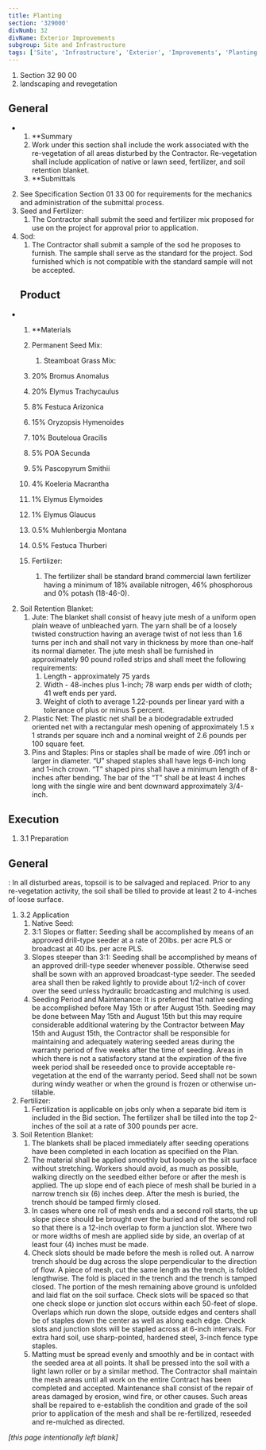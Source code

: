 ```yaml
---
title: Planting
section: '329000'
divNumb: 32
divName: Exterior Improvements
subgroup: Site and Infrastructure
tags: ['Site', 'Infrastructure', 'Exterior', 'Improvements', 'Planting']
---
```


   1. Section 32 90 00
   1. landscaping and revegetation

## General


* 
	1. **Summary
   1. Work under this section shall include the work associated with the re-vegetation of all areas disturbed by the Contractor. Re-vegetation shall include application of native or lawn seed, fertilizer, and soil retention blanket.
	1. **Submittals
2. See Specification Section 01 33 00 for requirements for the mechanics and administration of the submittal process.
3. Seed and Fertilizer:
      1. The Contractor shall submit the seed and fertilizer mix proposed for use on the project for approval prior to application.
4. Sod:
      1. The Contractor shall submit a sample of the sod he proposes to furnish. The sample shall serve as the standard for the project. Sod furnished which is not compatible with the standard sample will not be accepted.
   ## Product 

* 
	1. **Materials
   1. Permanent Seed Mix:
      1. Steamboat Grass Mix:
	1. 20% Bromus Anomalus
	2. 20% Elymus Trachycaulus
	3. 8% Festuca Arizonica
	4. 15% Oryzopsis Hymenoides
	5. 10% Bouteloua Gracilis
	6. 5% POA Secunda 
	7. 5% Pascopyrum Smithii
	8. 4% Koeleria Macrantha
	9. 1% Elymus Elymoides
	10. 1% Elymus Glaucus
	11. 0.5% Muhlenbergia Montana
	12. 0.5% Festuca Thurberi

   1. Fertilizer:
      1. The fertilizer shall be standard brand commercial lawn fertilizer having a minimum of 18% available nitrogen, 46% phosphorous and 0% potash (18-46-0).
2. Soil Retention Blanket:
	1. Jute: The blanket shall consist of heavy jute mesh of a uniform open plain weave of unbleached yarn. The yarn shall be of a loosely twisted construction having an average twist of not less than 1.6 turns per inch and shall not vary in thickness by more than one-half its normal diameter. The jute mesh shall be furnished in approximately 90 pound rolled strips and shall meet the following requirements:
		1. Length - approximately 75 yards
		2. Width - 48-inches plus 1-inch; 78 warp ends per width of cloth; 41 weft ends per yard.
		3. Weight of cloth to average 1.22-pounds per linear yard with a tolerance of plus or minus 5 percent.
	2. Plastic Net: The plastic net shall be a biodegradable extruded oriented net with a rectangular mesh opening of approximately 1.5 x 1 strands per square inch and a nominal weight of 2.6 pounds per 100 square feet.
	3. Pins and Staples: Pins or staples shall be made of wire .091 inch or larger in diameter. “U” shaped staples shall have legs 6-inch long and 1-inch crown. “T” shaped pins shall have a minimum length of 8-inches after bending. The bar of the “T” shall be at least 4 inches long with the single wire and bent downward approximately 3/4-inch.


## Execution

1. 3.1 Preparation

## General


: In all disturbed areas, topsoil is to be salvaged and replaced. Prior to any re-vegetation activity, the soil shall be tilled to provide at least 2 to 4-inches of loose surface.
1. 3.2 Application
   1. Native Seed:
	1. 3:1 Slopes or flatter: Seeding shall be accomplished by means of an approved drill-type seeder at a rate of 20lbs. per acre PLS or broadcast at 40 lbs. per acre PLS.
	2. Slopes steeper than 3:1: Seeding shall be accomplished by means of an approved drill-type seeder whenever possible. Otherwise seed shall be sown with an approved broadcast-type seeder. The seeded area shall then be raked lightly to provide about 1/2-inch of cover over the seed unless hydraulic broadcasting and mulching is used.
	3. Seeding Period and Maintenance: It is preferred that native seeding be accomplished before May 15th or after August 15th. Seeding may be done between May 15th and August 15th but this may require considerable additional watering by the Contractor between May 15th and August 15th, the Contractor shall be responsible for maintaining and adequately watering seeded areas during the warranty period of five weeks after the time of seeding. Areas in which there is not a satisfactory stand at the expiration of the five week period shall be reseeded once to provide acceptable re-vegetation at the end of the warranty period. Seed shall not be sown during windy weather or when the ground is frozen or otherwise un-tillable.
2. Fertilizer:
      1. Fertilization is applicable on jobs only when a separate bid item is included in the Bid section. The fertilizer shall be tilled into the top 2-inches of the soil at a rate of 300 pounds per acre.
3. Soil Retention Blanket:
	1. The blankets shall be placed immediately after seeding operations have been completed in each location as specified on the Plan.
	2. The material shall be applied smoothly but loosely on the silt surface without stretching. Workers should avoid, as much as possible, walking directly on the seedbed either before or after the mesh is applied. The up slope end of each piece of mesh shall be buried in a narrow trench six (6) inches deep. After the mesh is buried, the trench should be tamped firmly closed.
	3. In cases where one roll of mesh ends and a second roll starts, the up slope piece should be brought over the buried and of the second roll so that there is a 12-inch overlap to form a junction slot. Where two or more widths of mesh are applied side by side, an overlap of at least four (4) inches must be made.
	4. Check slots should be made before the mesh is rolled out. A narrow trench should be dug across the slope perpendicular to the direction of flow. A piece of mesh, cut the same length as the trench, is folded lengthwise. The fold is placed in the trench and the trench is tamped closed. The portion of the mesh remaining above ground is unfolded and laid flat on the soil surface. Check slots will be spaced so that one check slope or junction slot occurs within each 50-feet of slope. Overlaps which run down the slope, outside edges and centers shall be of staples down the center as well as along each edge. Check slots and junction slots will be stapled across at 6-inch intervals. For extra hard soil, use sharp-pointed, hardened steel, 3-inch fence type staples.
	5. Matting must be spread evenly and smoothly and be in contact with the seeded area at all points. It shall be pressed into the soil with a light lawn roller or by a similar method. The Contractor shall maintain the mesh areas until all work on the entire Contract has been completed and accepted. Maintenance shall consist of the repair of areas damaged by erosion, wind fire, or other causes. Such areas shall be repaired to e-establish the condition and grade of the soil prior to application of the mesh and shall be re-fertilized, reseeded and re-mulched as directed.

*[this page intentionally left blank]*

